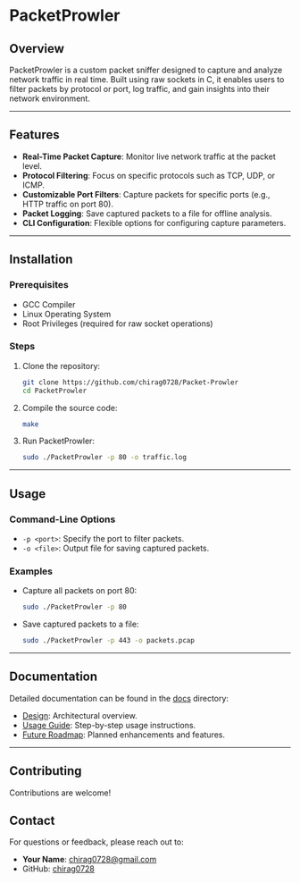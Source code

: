 # PacketProwler

## Overview
PacketProwler is a custom packet sniffer designed to capture and analyze network traffic in real time. Built using raw sockets in C, it enables users to filter packets by protocol or port, log traffic, and gain insights into their network environment.

---

## Features
- **Real-Time Packet Capture**: Monitor live network traffic at the packet level.
- **Protocol Filtering**: Focus on specific protocols such as TCP, UDP, or ICMP.
- **Customizable Port Filters**: Capture packets for specific ports (e.g., HTTP traffic on port 80).
- **Packet Logging**: Save captured packets to a file for offline analysis.
- **CLI Configuration**: Flexible options for configuring capture parameters.

---

## Installation

### Prerequisites
- GCC Compiler
- Linux Operating System
- Root Privileges (required for raw socket operations)

### Steps
1. Clone the repository:
   ```bash
   git clone https://github.com/chirag0728/Packet-Prowler
   cd PacketProwler
   ```
2. Compile the source code:
   ```bash
   make
   ```
3. Run PacketProwler:
   ```bash
   sudo ./PacketProwler -p 80 -o traffic.log
   ```

---

## Usage

### Command-Line Options
- `-p <port>`: Specify the port to filter packets.
- `-o <file>`: Output file for saving captured packets.

### Examples
- Capture all packets on port 80:
  ```bash
  sudo ./PacketProwler -p 80
  ```
- Save captured packets to a file:
  ```bash
  sudo ./PacketProwler -p 443 -o packets.pcap
  ```

---

## Documentation
Detailed documentation can be found in the [docs](./docs/) directory:
- [Design](./docs/design.md): Architectural overview.
- [Usage Guide](./docs/usage.md): Step-by-step usage instructions.
- [Future Roadmap](./docs/roadmap.md): Planned enhancements and features.

---

## Contributing
Contributions are welcome! 

## Contact
For questions or feedback, please reach out to:
- **Your Name**: [chirag0728@gmail.com](mailto:chirag0728@gmail.com)
- GitHub: [chirag0728](https://github.com/chirag0728)
